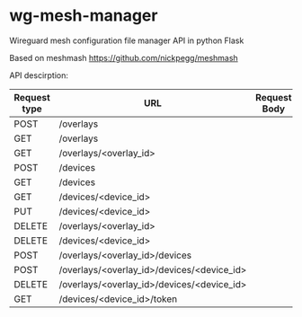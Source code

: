 # wg-mesh-manager
Wireguard mesh configuration file manager API in python Flask

Based on meshmash https://github.com/nickpegg/meshmash


API descirption:

| Request type | URL                                       |Request Body        |Response body
| -----------  | ------------------------------------------|--------------------|-------------------
| POST         | /overlays                                 |                    |
| GET          | /overlays                                 |                    |
| GET          | /overlays/<overlay_id>                    |                    |
| POST         | /devices                                  |                    |
| GET          | /devices                                  |                    |
| GET          | /devices/<device_id>                      |                    |
| PUT          | /devices/<device_id>                      |                    |
| DELETE       | /overlays/<overlay_id>                    |                    |
| DELETE       | /devices/<device_id>                      |                    |
| POST         | /overlays/<overlay_id>/devices            |                    |
| POST         | /overlays/<overlay_id>/devices/<device_id>|                    |
| DELETE       | /overlays/<overlay_id>/devices/<device_id>|                    |
| GET          | /devices/<device_id>/token                |                    |
